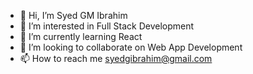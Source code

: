 - 👋 Hi, I’m Syed GM Ibrahim
- 👀 I’m interested in Full Stack Development
- 🌱 I’m currently learning React
- 💞️ I’m looking to collaborate on Web App Development
- 📫 How to reach me syedgibrahim@gmail.com

<!---
SyedGMIbrahim/SyedGMIbrahim is a ✨ special ✨ repository because its `README.md` (this file) appears on your GitHub profile.
You can click the Preview link to take a look at your changes.
--->
